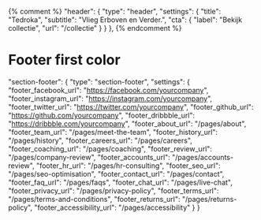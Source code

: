 {% comment %} "header": {
"type": "header",
"settings": {
"title": "Tedroka",
"subtitle": "Vlieg Erboven en Verder.",
"cta": {
"label": "Bekijk collectie",
"url": "/collectie"
}
}
}, {% endcomment %}

# Footer first color

<footer class="bg-gradient-to-r from-red-100 via-[#ef2e3140] to-red-100">

"section-footer": {
"type": "section-footer",
"settings": {
"footer_facebook_url": "https://facebook.com/yourcompany",
"footer_instagram_url": "https://instagram.com/yourcompany",
"footer_twitter_url": "https://twitter.com/yourcompany",
"footer_github_url": "https://github.com/yourcompany",
"footer_dribbble_url": "https://dribbble.com/yourcompany",
"footer_about_url": "/pages/about",
"footer_team_url": "/pages/meet-the-team",
"footer_history_url": "/pages/history",
"footer_careers_url": "/pages/careers",
"footer_coaching_url": "/pages/coaching",
"footer_review_url": "/pages/company-review",
"footer_accounts_url": "/pages/accounts-review",
"footer_hr_url": "/pages/hr-consulting",
"footer_seo_url": "/pages/seo-optimisation",
"footer_contact_url": "/pages/contact",
"footer_faq_url": "/pages/faqs",
"footer_chat_url": "/pages/live-chat",
"footer_privacy_url": "/pages/privacy-policy",
"footer_terms_url": "/pages/terms-and-conditions",
"footer_returns_url": "/pages/returns-policy",
"footer_accessibility_url": "/pages/accessibility"
}
}
